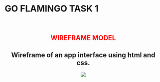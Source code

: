 # GO FLAMINGO TASK 1

<br>
<h2 align="center"><span style="color:red">WIREFRAME MODEL</span></h2>
<h2 align="center">Wireframe of an app interface using html and css.</h2>

<p align="center">
  <img src="https://github.com/user-attachments/assets/b87b4961-66ab-4bd8-827c-53e6a9a16ae9">
</p>
